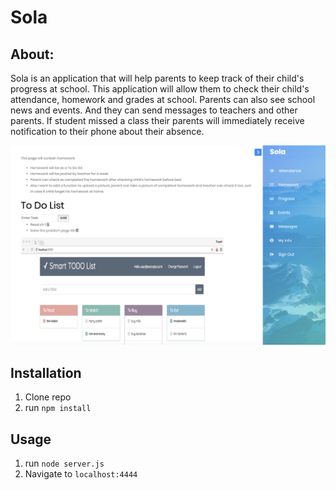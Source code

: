 # Sola

## About:

Sola is an application that will help parents to keep track of their child's progress at school. This application will allow them to check their child's attendance, homework and grades at school. Parents can also see school news and events. And they can send messages to teachers and other parents.
If student missed a class their parents will immediately receive notification to their phone about their absence.

![Books](1.png)


## Installation

1. Clone repo
2. run `npm install`

## Usage

1. run `node server.js`
2. Navigate to `localhost:4444`
